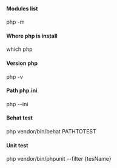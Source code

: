 #### Modules list
php -m
#### Where php is install
which php
#### Version php
php -v
#### Path php.ini
php --ini
#### Behat test
php vendor/bin/behat  PATHTOTEST
#### Unit test 
php vendor/bin/phpunit --filter {tesName}
